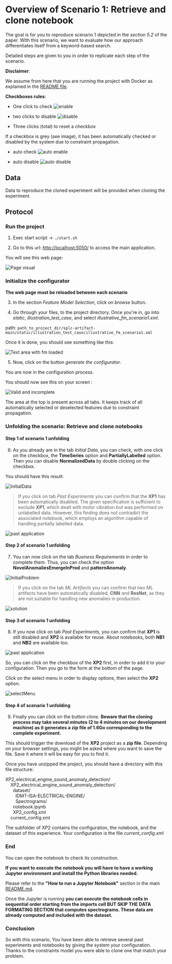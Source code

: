 # Overview of Scenario 1: Retrieve and clone notebook

The goal is for you to reproduce scenario 1 depicted in the _section 5.2_ of the paper.
With this scenario, we want to evaluate how our approach differentiates itself from a keyword-based search.

Detailed steps are given to you in order to replicate each step of the scenario.

**Disclaimer**:

We assume from here that you are running the project with Docker as explained in the [README file](../README.md).

**Checkboxes rules**:

- One click to check ![enable](../assets/all/enable.png)

- two clicks to disable ![disable](../assets/all/disable.png)

- Three clicks (total) to reset a checkbox

If a checkbox is grey (see image), it has been automatically checked or disabled by the system due to constraint propagation.

- auto check ![auto enable](../assets/all/auto_enable.png)

- auto disable ![auto disable](../assets/all/auto_disable.png)

## Data

Data to reproduce the cloned experiment will be provided when cloning the experiment.

## Protocol

### Run the project

1. Exec start script -> `./start.sh`

2. Go to this url: [http://localhost:5050/](http://localhost:5050/) to access the main application.

You will see this web page:

![Page visual](../assets/reproduce/app_full_page.png)

### Initialize the configurator

**The web page must be reloaded between each scenario**

3. In the section _Feature Model Selection_, click on _browse_ button.

4. Go through your files, to the project directory. Once you're in, go into _static_, _illustration_test_case_, and select _illustrative_fm_scenario1.xml_.

path: `path_to_project_dir/splc-artifact-main/static/illustration_test_case/illustrative_fm_scenario1.xml`

Once it is done, you should see something like this:

![Text area with fm loaded](../assets/scenarios/scenario_1/fm_loaded_scenario1.png)

5. Now, click on the button _generate the configurator_.

You are now in the configuration process.

You should now see this on your screen :

![Valid and incomplete](../assets/reproduce/configuration_process.png)

The area at the top is present across all tabs. It keeps track of all automatically selected or deselected features due to constraint propagation.

### Unfolding the scenario: Retrieve and clone notebooks

#### Step 1 of scenario 1 unfolding

6. As you already are in the tab _Initial Data_, you can check, with one click on the checkbox, the **TimeSeries** option and **PartiallyLabelled** option. Then you can disable **NormalizedData** by double clicking on the checkbox.

You should have this result:

![InitialData](../assets/scenarios/scenario_1/initialData_scenario1.png)

> If you click on tab _Past Experiments_ you can confirm that the **XP1** has been automatically disabled. The given specification is sufficient to exclude **XP1**, which dealt with motor vibration but was performed on unlabelled data. However, this finding does not contradict the
> associated notebook, which employs an algorithm capable of
> handling partially labelled data.

![past application](../assets/scenarios/scenario_1/past_appli_scenario1.png)

#### Step 2 of scenario 1 unfolding

7. You can now click on the tab _Business Requirements_ in order to complete them. Thus, you can check the option **NovelAnomaliesEmergeInProd** and **patternAnomaly**.

![InitialProblem](../assets/scenarios/scenario_1/initialProblem_scenario1.png)

> If you click on the tab _ML Artifacts_ you can confirm that two ML artifacts have been automatically disabled, **CNN** and **ResNet**, as they are not suitable for handling new anomalies in production.

![solution](../assets/scenarios/scenario_1/solution_scenario1.png)

#### Step 3 of scenario 1 unfolding

8. If you now click on tab _Past Experiments_, you can confirm that **XP1** is still disabled and **XP2** is available for reuse. About notebooks, both **NB1** and **NB2** are available too.

![past application](../assets/scenarios/scenario_1/past_appli_scenario1.png)

So, you can click on the checkbox of the **XP2** first, in order to add it to your configuration. Then you go to the form at the bottom of the page.

Click on the select menu in order to display options, then select the **XP2** option.

![selectMenu](../assets/scenarios/scenario_1/select_menu_scenario1.png)

#### Step 4 of scenario 1 unfolding

9. Finally you can click on the button _clone_. **Beware that the cloning process may take several minutes (2 to 4 minutes on our development machine) as it generates a zip file of 1.6Go corresponding to the complete experiment.**

This should trigger the download of the **XP2** project as a **zip file**. Depending on your browser settings, you might be asked where you want to save the file. Save it where it will be easy for you to find it.

Once you have unzipped the project, you should have a directory with this file structure:

XP2_electrical_engine_sound_anomaly_detection/  
&nbsp;&nbsp;&nbsp; XP2_electrical_engine_sound_anomaly_detection/  
&nbsp;&nbsp;&nbsp;&nbsp;&nbsp; dataset/  
&nbsp;&nbsp;&nbsp;&nbsp;&nbsp;&nbsp;&nbsp; IDMT-ISA-ELECTRICAL-ENGINE/  
&nbsp;&nbsp;&nbsp;&nbsp;&nbsp;&nbsp;&nbsp; Spectrograms/  
&nbsp;&nbsp;&nbsp;&nbsp;&nbsp; notebook.ipynb  
&nbsp;&nbsp;&nbsp;&nbsp;&nbsp; XP2_config.xml  
&nbsp;&nbsp;&nbsp; current_config.xml

The subfolder of XP2 contains the configuration, the notebook, and the dataset of this experience.
Your configuration is the file _current_config.xml_

### End

You can open the notebook to check its construction.

**If you want to execute the notebook you will have to have a working Jupyter environment and install the Python libraries needed.**

Please refer to the **"How to run a Jupyter Notebook"** section in the main [README.md](../README.md).

Once the Jupyter is running **you can execute the notebook cells in sequential order starting from the imports cell BUT SKIP THE DATA FORMATING SECTION that computes spectrograms. These data are already computed and included with the dataset.**

### Conclusion

So with this scenario, You have been able to retrieve several past experiments and notebooks by giving the system your configuration. Thanks to the constraints model you were able to clone one that match your problem.
